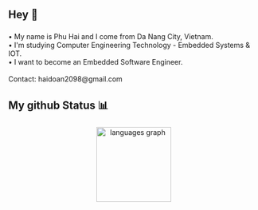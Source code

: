 <h2 align="left">Hey 👋</h2>

###

<p align="left">• My name is Phu Hai and I come from Da Nang City, Vietnam.<br>• I'm studying Computer Engineering Technology - Embedded Systems & IOT.<br>• I want to become an Embedded Software Engineer.<br><br>Contact: haidoan2098@gmail.com</p>

###


<h2 align="left">My github Status 📊</h2>

###

<div align="center">
  <img src="https://github-readme-stats.vercel.app/api/top-langs?username=haidoan2098&locale=en&hide_title=false&layout=compact&card_width=320&langs_count=5&theme=dracula&hide_border=false" height="150" alt="languages graph"  />
</div>

###
